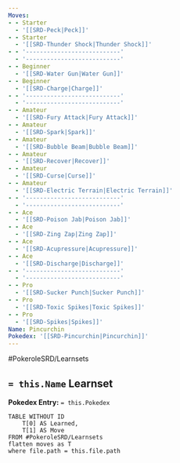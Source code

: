 ```yaml
---
Moves:
- - Starter
  - '[[SRD-Peck|Peck]]'
- - Starter
  - '[[SRD-Thunder Shock|Thunder Shock]]'
- - '---------------------------'
  - '---------------------------'
- - Beginner
  - '[[SRD-Water Gun|Water Gun]]'
- - Beginner
  - '[[SRD-Charge|Charge]]'
- - '---------------------------'
  - '---------------------------'
- - Amateur
  - '[[SRD-Fury Attack|Fury Attack]]'
- - Amateur
  - '[[SRD-Spark|Spark]]'
- - Amateur
  - '[[SRD-Bubble Beam|Bubble Beam]]'
- - Amateur
  - '[[SRD-Recover|Recover]]'
- - Amateur
  - '[[SRD-Curse|Curse]]'
- - Amateur
  - '[[SRD-Electric Terrain|Electric Terrain]]'
- - '---------------------------'
  - '---------------------------'
- - Ace
  - '[[SRD-Poison Jab|Poison Jab]]'
- - Ace
  - '[[SRD-Zing Zap|Zing Zap]]'
- - Ace
  - '[[SRD-Acupressure|Acupressure]]'
- - Ace
  - '[[SRD-Discharge|Discharge]]'
- - '---------------------------'
  - '---------------------------'
- - Pro
  - '[[SRD-Sucker Punch|Sucker Punch]]'
- - Pro
  - '[[SRD-Toxic Spikes|Toxic Spikes]]'
- - Pro
  - '[[SRD-Spikes|Spikes]]'
Name: Pincurchin
Pokedex: '[[SRD-Pincurchin|Pincurchin]]'
---
```


#PokeroleSRD/Learnsets

## `= this.Name` Learnset

**Pokedex Entry:** `= this.Pokedex`

```dataview
TABLE WITHOUT ID
    T[0] AS Learned,
    T[1] AS Move
FROM #PokeroleSRD/Learnsets
flatten moves as T
where file.path = this.file.path
```
